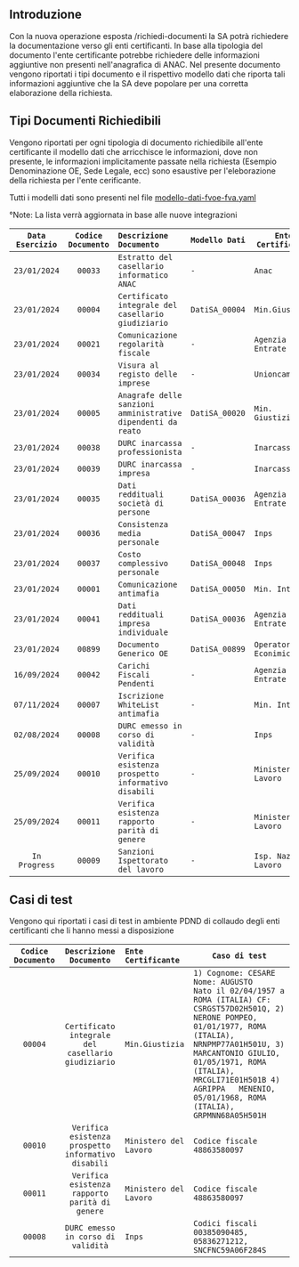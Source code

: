 
## Introduzione

Con la nuova operazione esposta /richiedi-documenti la SA potrà richiedere la documentazione verso gli enti certificanti.
In base alla tipologia del documento l'ente certificante potrebbe richiedere delle informazioni aggiuntive non presenti nell'anagrafica di ANAC.
Nel presente documento vengono riportati i tipi documento e il rispettivo modello dati che riporta tali informazioni aggiuntive che la SA deve popolare per una corretta elaborazione della richiesta.

## Tipi Documenti Richiedibili

Vengono riportati per ogni tipologia di documento richiedibile all'ente certificante il modello dati che arricchisce le informazioni, dove non presente, le informazioni implicitamente passate nella richiesta (Esempio Denominazione OE, Sede Legale, ecc) sono esaustive per l'eleborazione della richiesta per l'ente cerificante.

Tutti i modelli dati sono presenti nel file [modello-dati-fvoe-fva.yaml](https://github.com/anticorruzione/npa/tree/main/docs/modello-dati/modello-dati-fvoe-fva.yaml)


°Note: La lista verrà aggiornata in base alle nuove integrazioni 

| `Data Esercizio`  | `Codice Documento`  | `Descrizione Documento` | `Modello Dati` | `Ente Certificante` |
| :-------------: | :---------------: | :-------------------- | ----------------- | ----------------- | 
| `23/01/2024`    | `00033` | `Estratto del casellario informatico ANAC`  | `-` | `Anac` |
| `23/01/2024`    | `00004` | `Certificato integrale del casellario giudiziario`  | `DatiSA_00004` | `Min.Giustizia` |
| `23/01/2024`    | `00021` | `Comunicazione regolarità fiscale` | `-` | `Agenzia delle Entrate` |
| `23/01/2024`    | `00034` | `Visura al registo delle imprese`   | `-` | `Unioncamere` |
| `23/01/2024`    | `00005` | `Anagrafe delle sanzioni amministrative dipendenti da reato`  | `DatiSA_00020` | `Min. Giustizia` |
| `23/01/2024`    | `00038` | `DURC inarcassa professionista`  | `-` | `Inarcassa` |
| `23/01/2024`    | `00039` | `DURC inarcassa impresa`  | `-` | `Inarcassa` |
| `23/01/2024`    | `00035` | `Dati reddituali società di persone`  | `DatiSA_00036` | `Agenzia delle Entrate` |
| `23/01/2024`    | `00036` | `Consistenza media personale`  | `DatiSA_00047` | `Inps` |
| `23/01/2024`    | `00037` | `Costo complessivo personale`  | `DatiSA_00048` | `Inps` |
| `23/01/2024`    | `00001` | `Comunicazione antimafia`  | `DatiSA_00050` | `Min. Interno` |
| `23/01/2024`    | `00041` | `Dati reddituali impresa individuale` | `DatiSA_00036`| `Agenzia delle Entrate` |
| `23/01/2024`    | `00899` | `Documento Generico OE`  | `DatiSA_00899` | `Operatore Econimico` |
| `16/09/2024`    | `00042` | `Carichi Fiscali Pendenti` | `-` | `Agenzia delle Entrate` |
| `07/11/2024`    | `00007` | `Iscrizione WhiteList antimafia` | `-` | `Min. Interno` |
| `02/08/2024`    | `00008` | `DURC emesso in corso di validità` | `-` | `Inps` |
| `25/09/2024`    | `00010` | `Verifica esistenza prospetto informativo disabili` | `-` | `Ministero del Lavoro` |
| `25/09/2024`    | `00011` | `Verifica esistenza rapporto parità di genere` | `-` | `Ministero del Lavoro` |
| `In Progress`   | `00009` | `Sanzioni Ispettorato del lavoro` | `-` | `Isp. Naz. Lavoro` |

## Casi di test

Vengono qui riportati i casi di test in ambiente PDND di collaudo degli enti certificanti che li hanno messi a disposizione


| `Codice Documento`  | `Descrizione Documento` | `Ente Certificante` | `Caso di test` |
| :-------------: | :---------------: | :-------------------- | ----------------- | 
| `00004` | `Certificato integrale del casellario giudiziario`  | `Min.Giustizia` | `1) Cognome: CESARE	Nome: AUGUSTO		Nato il 02/04/1957 a ROMA (ITALIA) CF: CSRGST57D02H501Q, 2) NERONE POMPEO, 01/01/1977, ROMA (ITALIA), NRNPMP77A01H501U, 3) MARCANTONIO GIULIO, 01/05/1971, ROMA (ITALIA), MRCGLI71E01H501B 4) AGRIPPA	MENENIO, 05/01/1968, ROMA (ITALIA), GRPMNN68A05H501H` |
| `00010` | `Verifica esistenza prospetto informativo disabili` | `Ministero del Lavoro` | `Codice fiscale 48863580097` |
| `00011` | `Verifica esistenza rapporto parità di genere` | `Ministero del Lavoro` | `Codice fiscale 48863580097` |
| `00008` | `DURC emesso in corso di validità` | `Inps` | `Codici fiscali 00385090485, 05836271212, SNCFNC59A06F284S` |
